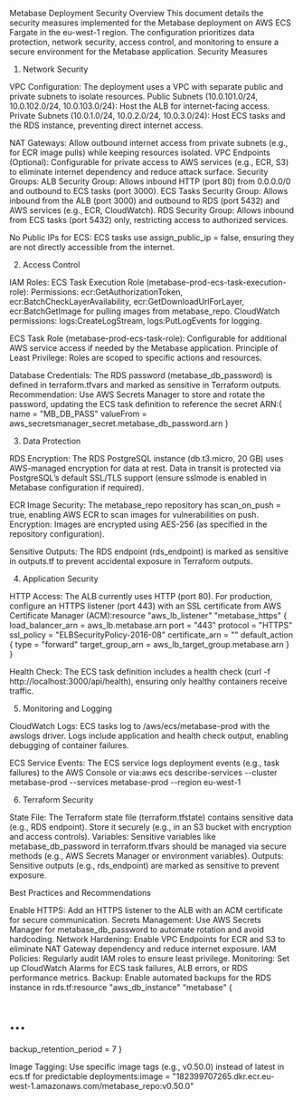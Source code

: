 Metabase Deployment Security
Overview
This document details the security measures implemented for the Metabase deployment on AWS ECS Fargate in the eu-west-1 region. The configuration prioritizes data protection, network security, access control, and monitoring to ensure a secure environment for the Metabase application.
Security Measures
1. Network Security

VPC Configuration:
The deployment uses a VPC with separate public and private subnets to isolate resources.
Public Subnets (10.0.101.0/24, 10.0.102.0/24, 10.0.103.0/24): Host the ALB for internet-facing access.
Private Subnets (10.0.1.0/24, 10.0.2.0/24, 10.0.3.0/24): Host ECS tasks and the RDS instance, preventing direct internet access.


NAT Gateways: Allow outbound internet access from private subnets (e.g., for ECR image pulls) while keeping resources isolated.
VPC Endpoints (Optional): Configurable for private access to AWS services (e.g., ECR, S3) to eliminate internet dependency and reduce attack surface.
Security Groups:
ALB Security Group: Allows inbound HTTP (port 80) from 0.0.0.0/0 and outbound to ECS tasks (port 3000).
ECS Tasks Security Group: Allows inbound from the ALB (port 3000) and outbound to RDS (port 5432) and AWS services (e.g., ECR, CloudWatch).
RDS Security Group: Allows inbound from ECS tasks (port 5432) only, restricting access to authorized services.


No Public IPs for ECS: ECS tasks use assign_public_ip = false, ensuring they are not directly accessible from the internet.

2. Access Control

IAM Roles:
ECS Task Execution Role (metabase-prod-ecs-task-execution-role):
Permissions: ecr:GetAuthorizationToken, ecr:BatchCheckLayerAvailability, ecr:GetDownloadUrlForLayer, ecr:BatchGetImage for pulling images from metabase_repo.
CloudWatch permissions: logs:CreateLogStream, logs:PutLogEvents for logging.


ECS Task Role (metabase-prod-ecs-task-role): Configurable for additional AWS service access if needed by the Metabase application.
Principle of Least Privilege: Roles are scoped to specific actions and resources.


Database Credentials:
The RDS password (metabase_db_password) is defined in terraform.tfvars and marked as sensitive in Terraform outputs.
Recommendation: Use AWS Secrets Manager to store and rotate the password, updating the ECS task definition to reference the secret ARN:{
  name  = "MB_DB_PASS"
  valueFrom = aws_secretsmanager_secret.metabase_db_password.arn
}





3. Data Protection

RDS Encryption:
The RDS PostgreSQL instance (db.t3.micro, 20 GB) uses AWS-managed encryption for data at rest.
Data in transit is protected via PostgreSQL’s default SSL/TLS support (ensure sslmode is enabled in Metabase configuration if required).


ECR Image Security:
The metabase_repo repository has scan_on_push = true, enabling AWS ECR to scan images for vulnerabilities on push.
Encryption: Images are encrypted using AES-256 (as specified in the repository configuration).


Sensitive Outputs:
The RDS endpoint (rds_endpoint) is marked as sensitive in outputs.tf to prevent accidental exposure in Terraform outputs.



4. Application Security

HTTP Access: The ALB currently uses HTTP (port 80). For production, configure an HTTPS listener (port 443) with an SSL certificate from AWS Certificate Manager (ACM):resource "aws_lb_listener" "metabase_https" {
  load_balancer_arn = aws_lb.metabase.arn
  port              = "443"
  protocol          = "HTTPS"
  ssl_policy        = "ELBSecurityPolicy-2016-08"
  certificate_arn   = "<acm-certificate-arn>"
  default_action {
    type             = "forward"
    target_group_arn = aws_lb_target_group.metabase.arn
  }
}


Health Check: The ECS task definition includes a health check (curl -f http://localhost:3000/api/health), ensuring only healthy containers receive traffic.

5. Monitoring and Logging

CloudWatch Logs:
ECS tasks log to /aws/ecs/metabase-prod with the awslogs driver.
Logs include application and health check output, enabling debugging of container failures.


ECS Service Events: The ECS service logs deployment events (e.g., task failures) to the AWS Console or via:aws ecs describe-services --cluster metabase-prod --services metabase-prod --region eu-west-1



6. Terraform Security

State File: The Terraform state file (terraform.tfstate) contains sensitive data (e.g., RDS endpoint). Store it securely (e.g., in an S3 bucket with encryption and access controls).
Variables: Sensitive variables like metabase_db_password in terraform.tfvars should be managed via secure methods (e.g., AWS Secrets Manager or environment variables).
Outputs: Sensitive outputs (e.g., rds_endpoint) are marked as sensitive to prevent exposure.

Best Practices and Recommendations

Enable HTTPS: Add an HTTPS listener to the ALB with an ACM certificate for secure communication.
Secrets Management: Use AWS Secrets Manager for metabase_db_password to automate rotation and avoid hardcoding.
Network Hardening: Enable VPC Endpoints for ECR and S3 to eliminate NAT Gateway dependency and reduce internet exposure.
IAM Policies: Regularly audit IAM roles to ensure least privilege.
Monitoring: Set up CloudWatch Alarms for ECS task failures, ALB errors, or RDS performance metrics.
Backup: Enable automated backups for the RDS instance in rds.tf:resource "aws_db_instance" "metabase" {
  # ...
  backup_retention_period = 7
}


Image Tagging: Use specific image tags (e.g., v0.50.0) instead of latest in ecs.tf for predictable deployments:image = "182399707265.dkr.ecr.eu-west-1.amazonaws.com/metabase_repo:v0.50.0"



